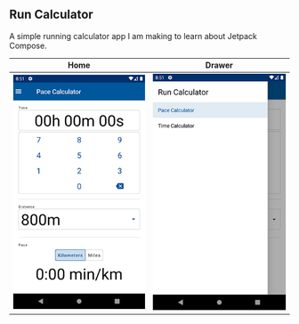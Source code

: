 ## Run Calculator

A simple running calculator app I am making to learn about Jetpack Compose.

Home | Drawer
--- | ---
![Home](/screenshots/main.png) | ![Drawer](/screenshots/drawer.png)